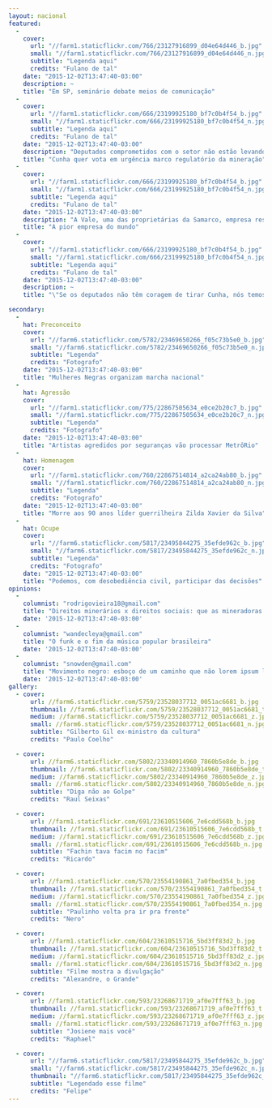 ```yaml
---
layout: nacional
featured:
  -
    cover:
      url: "//farm1.staticflickr.com/766/23127916899_d04e64d446_b.jpg"
      small: "//farm1.staticflickr.com/766/23127916899_d04e64d446_n.jpg"
      subtitle: "Legenda aqui"
      credits: "Fulano de tal"
    date: "2015-12-02T13:47:40-03:00"
    description: ~
    title: "Em SP, seminário debate meios de comunicação"
  -
    cover:
      url: "//farm1.staticflickr.com/666/23199925180_bf7c0b4f54_b.jpg"
      small: "//farm1.staticflickr.com/666/23199925180_bf7c0b4f54_n.jpg"
      subtitle: "Legenda aqui"
      credits: "Fulano de tal"
    date: "2015-12-02T13:47:40-03:00"
    description: "Deputados comprometidos com o setor não estão levando a sério"
    title: "Cunha quer vota em urgência marco regulatório da mineração"
  -
    cover:
      url: "//farm1.staticflickr.com/666/23199925180_bf7c0b4f54_b.jpg"
      small: "//farm1.staticflickr.com/666/23199925180_bf7c0b4f54_n.jpg"
      subtitle: "Legenda aqui"
      credits: "Fulano de tal"
    date: "2015-12-02T13:47:40-03:00"
    description: "A Vale, uma das proprietárias da Samarco, empresa responsável pelas barragens que se romperam em Mariana (MG). Lorem Ipsun Lorem Ipsun Lorem Ipsun Lorem Ipsun Lorem Ipsun"
    title: "A pior empresa do mundo"
  -
    cover:
      url: "//farm1.staticflickr.com/666/23199925180_bf7c0b4f54_b.jpg"
      small: "//farm1.staticflickr.com/666/23199925180_bf7c0b4f54_n.jpg"
      subtitle: "Legenda aqui"
      credits: "Fulano de tal"
    date: "2015-12-02T13:47:40-03:00"
    description: ~
    title: "\"Se os deputados não têm coragem de tirar Cunha, nós temos\", diz jovem em protesto"

secondary:
  -
    hat: Preconceito
    cover:
      url: "//farm6.staticflickr.com/5782/23469650266_f05c73b5e0_b.jpg"
      small: "//farm6.staticflickr.com/5782/23469650266_f05c73b5e0_n.jpg"
      subtitle: "Legenda"
      credits: "Fotografo"
    date: "2015-12-02T13:47:40-03:00"
    title: "Mulheres Negras organizam marcha nacional"
  -
    hat: Agressão
    cover:
      url: "//farm1.staticflickr.com/775/22867505634_e0ce2b20c7_b.jpg"
      small: "//farm1.staticflickr.com/775/22867505634_e0ce2b20c7_n.jpg"
      subtitle: "Legenda"
      credits: "Fotografo"
    date: "2015-12-02T13:47:40-03:00"
    title: "Artistas agredidos por seguranças vão processar MetrôRio"
  -
    hat: Homenagem
    cover:
      url: "//farm1.staticflickr.com/760/22867514814_a2ca24ab80_b.jpg"
      small: "//farm1.staticflickr.com/760/22867514814_a2ca24ab80_n.jpg"
      subtitle: "Legenda"
      credits: "Fotografo"
    date: "2015-12-02T13:47:40-03:00"
    title: "Morre aos 90 anos líder guerrilheira Zilda Xavier da Silva"
  -
    hat: Ocupe
    cover:
      url: "//farm6.staticflickr.com/5817/23495844275_35efde962c_b.jpg"
      small: "//farm6.staticflickr.com/5817/23495844275_35efde962c_n.jpg"
      subtitle: "Legenda"
      credits: "Fotografo"
    date: "2015-12-02T13:47:40-03:00"
    title: "Podemos, com desobediência civil, participar das decisões"
opinions:
  -
    columnist: "rodrigovieira18@gmail.com"
    title: "Direitos minerários x direitos sociais: que as mineradoras paguem o justo"
    date: '2015-12-02T13:47:40-03:00'
  -
    columnist: "wandecleya@gmail.com"
    title: "O funk e o fim da música popular brasileira"
    date: '2015-12-02T13:47:40-03:00'
  -
    columnist: "snowden@gmail.com"
    title: "Movimento negro: esboço de um caminho que não lorem ipsum lorem ipsum lorem ipsum lorem ipsum"
    date: '2015-12-02T13:47:40-03:00'
gallery:
  - cover:
      url: //farm6.staticflickr.com/5759/23528037712_0051ac6681_b.jpg
      thumbnail: //farm6.staticflickr.com/5759/23528037712_0051ac6681_t.jpg
      medium: //farm6.staticflickr.com/5759/23528037712_0051ac6681_z.jpg
      small: //farm6.staticflickr.com/5759/23528037712_0051ac6681_n.jpg
      subtitle: "Gilberto Gil ex-ministro da cultura"
      credits: "Paulo Coelho"

  - cover:
      url: //farm6.staticflickr.com/5802/23340914960_7860b5e8de_b.jpg
      thumbnail: //farm6.staticflickr.com/5802/23340914960_7860b5e8de_t.jpg
      medium: //farm6.staticflickr.com/5802/23340914960_7860b5e8de_z.jpg
      small: //farm6.staticflickr.com/5802/23340914960_7860b5e8de_n.jpg
      subtitle: "Diga não ao Golpe"
      credits: "Raul Seixas"

  - cover:
      url: //farm1.staticflickr.com/691/23610515606_7e6cdd568b_b.jpg
      thumbnail: //farm1.staticflickr.com/691/23610515606_7e6cdd568b_t.jpg
      medium: //farm1.staticflickr.com/691/23610515606_7e6cdd568b_z.jpg
      small: //farm1.staticflickr.com/691/23610515606_7e6cdd568b_n.jpg
      subtitle: "Fachin tava facim no facim"
      credits: "Ricardo"

  - cover:
      url: //farm1.staticflickr.com/570/23554190861_7a0fbed354_b.jpg
      thumbnail: //farm1.staticflickr.com/570/23554190861_7a0fbed354_t.jpg
      medium: //farm1.staticflickr.com/570/23554190861_7a0fbed354_z.jpg
      small: //farm1.staticflickr.com/570/23554190861_7a0fbed354_n.jpg
      subtitle: "Paulinho volta pra ir pra frente"
      credits: "Nero"

  - cover:
      url: //farm1.staticflickr.com/604/23610515716_5bd3ff83d2_b.jpg
      thumbnail: //farm1.staticflickr.com/604/23610515716_5bd3ff83d2_t.jpg
      medium: //farm1.staticflickr.com/604/23610515716_5bd3ff83d2_z.jpg
      small: //farm1.staticflickr.com/604/23610515716_5bd3ff83d2_n.jpg
      subtitle: "Filme mostra a divulgação"
      credits: "Alexandre, o Grande"

  - cover:
      url: //farm1.staticflickr.com/593/23268671719_af0e7fff63_b.jpg
      thumbnail: //farm1.staticflickr.com/593/23268671719_af0e7fff63_t.jpg
      medium: //farm1.staticflickr.com/593/23268671719_af0e7fff63_z.jpg
      small: //farm1.staticflickr.com/593/23268671719_af0e7fff63_n.jpg
      subtitle: "Josiene mais você"
      credits: "Raphael"

  - cover:
      url: "//farm6.staticflickr.com/5817/23495844275_35efde962c_b.jpg"
      small: "//farm6.staticflickr.com/5817/23495844275_35efde962c_n.jpg"
      thumbnail: "//farm6.staticflickr.com/5817/23495844275_35efde962c_t.jpg"
      subtitle: "Legendado esse filme"
      credits: "Felipe"
---
```

